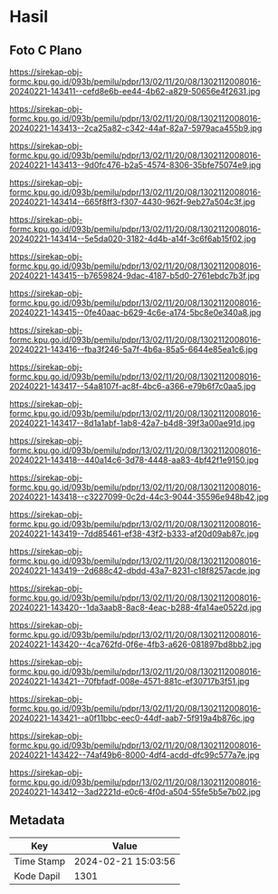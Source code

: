 # Hasil

## Foto C Plano

https://sirekap-obj-formc.kpu.go.id/093b/pemilu/pdpr/13/02/11/20/08/1302112008016-20240221-143411--cefd8e6b-ee44-4b62-a829-50656e4f2631.jpg

https://sirekap-obj-formc.kpu.go.id/093b/pemilu/pdpr/13/02/11/20/08/1302112008016-20240221-143413--2ca25a82-c342-44af-82a7-5979aca455b9.jpg

https://sirekap-obj-formc.kpu.go.id/093b/pemilu/pdpr/13/02/11/20/08/1302112008016-20240221-143413--9d0fc476-b2a5-4574-8306-35bfe75074e9.jpg

https://sirekap-obj-formc.kpu.go.id/093b/pemilu/pdpr/13/02/11/20/08/1302112008016-20240221-143414--665f8ff3-f307-4430-962f-9eb27a504c3f.jpg

https://sirekap-obj-formc.kpu.go.id/093b/pemilu/pdpr/13/02/11/20/08/1302112008016-20240221-143414--5e5da020-3182-4d4b-a14f-3c6f6ab15f02.jpg

https://sirekap-obj-formc.kpu.go.id/093b/pemilu/pdpr/13/02/11/20/08/1302112008016-20240221-143415--b7659824-9dac-4187-b5d0-2761ebdc7b3f.jpg

https://sirekap-obj-formc.kpu.go.id/093b/pemilu/pdpr/13/02/11/20/08/1302112008016-20240221-143415--0fe40aac-b629-4c6e-a174-5bc8e0e340a8.jpg

https://sirekap-obj-formc.kpu.go.id/093b/pemilu/pdpr/13/02/11/20/08/1302112008016-20240221-143416--fba3f246-5a7f-4b6a-85a5-6644e85ea1c6.jpg

https://sirekap-obj-formc.kpu.go.id/093b/pemilu/pdpr/13/02/11/20/08/1302112008016-20240221-143417--54a8107f-ac8f-4bc6-a366-e79b6f7c0aa5.jpg

https://sirekap-obj-formc.kpu.go.id/093b/pemilu/pdpr/13/02/11/20/08/1302112008016-20240221-143417--8d1a1abf-1ab8-42a7-b4d8-39f3a00ae91d.jpg

https://sirekap-obj-formc.kpu.go.id/093b/pemilu/pdpr/13/02/11/20/08/1302112008016-20240221-143418--440a14c6-3d78-4448-aa83-4bf42f1e9150.jpg

https://sirekap-obj-formc.kpu.go.id/093b/pemilu/pdpr/13/02/11/20/08/1302112008016-20240221-143418--c3227099-0c2d-44c3-9044-35596e948b42.jpg

https://sirekap-obj-formc.kpu.go.id/093b/pemilu/pdpr/13/02/11/20/08/1302112008016-20240221-143419--7dd85461-ef38-43f2-b333-af20d09ab87c.jpg

https://sirekap-obj-formc.kpu.go.id/093b/pemilu/pdpr/13/02/11/20/08/1302112008016-20240221-143419--2d688c42-dbdd-43a7-8231-c18f8257acde.jpg

https://sirekap-obj-formc.kpu.go.id/093b/pemilu/pdpr/13/02/11/20/08/1302112008016-20240221-143420--1da3aab8-8ac8-4eac-b288-4fa14ae0522d.jpg

https://sirekap-obj-formc.kpu.go.id/093b/pemilu/pdpr/13/02/11/20/08/1302112008016-20240221-143420--4ca762fd-0f6e-4fb3-a626-081897bd8bb2.jpg

https://sirekap-obj-formc.kpu.go.id/093b/pemilu/pdpr/13/02/11/20/08/1302112008016-20240221-143421--70fbfadf-008e-4571-881c-ef30717b3f51.jpg

https://sirekap-obj-formc.kpu.go.id/093b/pemilu/pdpr/13/02/11/20/08/1302112008016-20240221-143421--a0f11bbc-eec0-44df-aab7-5f919a4b876c.jpg

https://sirekap-obj-formc.kpu.go.id/093b/pemilu/pdpr/13/02/11/20/08/1302112008016-20240221-143422--74af49b6-8000-4df4-acdd-dfc99c577a7e.jpg

https://sirekap-obj-formc.kpu.go.id/093b/pemilu/pdpr/13/02/11/20/08/1302112008016-20240221-143412--3ad2221d-e0c6-4f0d-a504-55fe5b5e7b02.jpg


## Metadata

| Key        | Value               |
| ---------- | ------------------- |
| Time Stamp | 2024-02-21 15:03:56 |
| Kode Dapil | 1301                |



